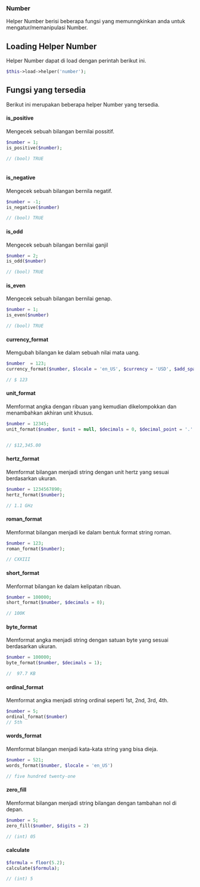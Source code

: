 
### Number


Helper Number berisi beberapa fungsi yang memunngkinkan anda untuk mengatur/memanipulasi Number.

## Loading Helper Number

Helper Number dapat di load dengan perintah berikut ini.

```php
$this->load->helper('number');
```


## Fungsi yang tersedia

Berikut ini merupakan beberapa helper Number yang tersedia.

#### is_positive

Mengecek sebuah bilangan bernilai possitif.

```php
$number = 1;
is_positive($number);

// (bool) TRUE
 
```

#### is_negative

Mengecek sebuah bilangan bernila negatif.

```php
$number = -1;
is_negative($number)

// (bool) TRUE
```

#### is_odd

Mengecek sebuah bilangan bernilai ganjil

```php
$number = 2;
is_odd($number)

// (bool) TRUE
```

#### is_even

Mengecek sebuah bilangan bernilai genap.

```php
$number = 1;
is_even($number)

// (bool) TRUE
```

#### currency_format

Memgubah bilangan ke dalam sebuah nilai mata uang.

```php
$number  = 123;
currency_format($number, $locale = 'en_US', $currency = 'USD', $add_space = false)

// $ 123
```

#### unit_format

Memformat angka dengan ribuan yang kemudian dikelompokkan dan menambahkan akhiran unit khusus.

```php
$number = 12345;
unit_format($number, $unit = null, $decimals = 0, $decimal_point = '.', $thousands_separator = ',')


// $12,345.00 
```

#### hertz_format

Memformat bilangan menjadi string dengan unit hertz yang sesuai berdasarkan ukuran.

```php
$number = 1234567890;
hertz_format($number);

// 1.1 GHz 
```

#### roman_format

Memformat bilangan menjadi ke dalam bentuk format string roman.

```php
$number = 123;
roman_format($number);

// CXXIII 
```

#### short_format

Menformat bilangan ke dalam kelipatan ribuan.

```php
$number = 100000;
short_format($number, $decimals = 0);

// 100K 
```

#### byte_format

Memformat angka menjadi string dengan satuan byte yang sesuai berdasarkan ukuran.

```php
$number = 100000;
byte_format($number, $decimals = 1);

//  97.7 KB
```

#### ordinal_format

Memformat angka menjadi string ordinal seperti 1st, 2nd, 3rd, 4th.

```php
$number = 5;
ordinal_format($number)
// 5th
```


#### words_format

Memformat bilangan menjadi kata-kata string yang bisa dieja.

```php
$number = 521;
words_format($number, $locale = 'en_US')

// five hundred twenty-one
```

#### zero_fill

Memformat bilangan menjadi string bilangan dengan tambahan nol di depan.

```php
$number = 5;
zero_fill($number, $digits = 2)

// (int) 05
```

#### calculate

```php
$formula = floor(5.2);
calculate($formula);

// (int) 5 
```
